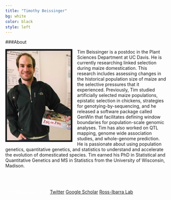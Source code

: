 ```yaml
---
title: "Timothy Beissinger"
bg: white
color: black
style: left
---
```


###About

<div style="float: left; padding-right: 15px">
    <img src="img/2014-03-12 20.50.42.jpg" alt="Picture of me" title="Picture" width="200" border="5"/>
</div>

Tim Beissinger is a postdoc in the Plant Sciences Department at UC Davis.  He is currently researching linked selection during maize domestication. This research includes assessing changes in the historical population size of maize and the selective pressures that it experienced.  Previously, Tim studied artificially selected maize populations, epistatic selection in chickens, strategies for genotying-by-sequencing, and he released a software package called GenWin that facilitates defining window boundaries for population-scale genomic analyses. Tim has also worked on QTL mapping, genome wide association studies, and whole-genome prediction. He is passionate about using population genetics, quantitative genetics, and statistics to understand and accelerate the evolution of domesticated species. Tim earned his PhD in Statistical and Quantitative Genetics and MS in Statistics from the University of Wisconsin, Madison.

<br/>
<br/>
<br/>

<div class="links"; style="color: white">
    Tim Beissinger on &rarr; 
    <a href="https://twitter.com/timbeissinger" target="_blank" title="Twitter">Twitter</a>
    <a href="https://scholar.google.com/citations?user=PHAEOXIAAAAJ&hl=en" target="_blank" title="Google Scholar">Google Scholar</a>
    <a href="http://www.rilab.org" target="_blank" title="Ross-Ibarra Lab">Ross-Ibarra Lab</a>
</div>



<script>
  (function(i,s,o,g,r,a,m){i['GoogleAnalyticsObject']=r;i[r]=i[r]||function(){
  (i[r].q=i[r].q||[]).push(arguments)},i[r].l=1*new Date();a=s.createElement(o),
  m=s.getElementsByTagName(o)[0];a.async=1;a.src=g;m.parentNode.insertBefore(a,m)
  })(window,document,'script','//www.google-analytics.com/analytics.js','ga');

  ga('create', 'UA-39814858-2', 'auto');
  ga('send', 'pageview');

</script>

